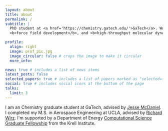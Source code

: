 ```yaml
---
layout: about
title: about
permalink: /
subtitle: |
  PhD student at <a href='https://chemistry.gatech.edu/'>GaTech</a>. Works on: <b>ionic liquids</b>,
  <b>force field development</b>, and <b>high-throughput molecular dynamics</b>.

profile:
  align: right
  image: prof_pic.jpg
  image_circular: false # crops the image to make it circular
  more_info: 

news: true # includes a list of news items
latest_posts: false
selected_papers: true # includes a list of papers marked as "selected={true}"
social: true # includes social icons at the bottom of the page
talks:
  limit: 3 
---
```


I am an Chemistry graduate student at GaTech, advised by [Jesse McDaniel]([http://people.eecs.berkeley.edu/~demmel/](https://chemistry.gatech.edu/people/jesse-mcdaniel)). 
I completed my M.S. in Aerospace Engineering at UCLA, advised by [Richard Wirz](https://engineering.oregonstate.edu/people/richard-wirz).
I'm supported by a Department of Energy [
Computational Science Graduate Fellowship](https://www.krellinst.org/csgf/about-doe-csgf/news-events/2021-incoming-class)
from the Krell Institute.


